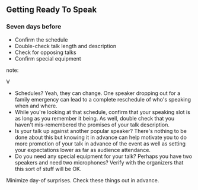 ## Getting Ready To Speak

### Seven days before

* Confirm the schedule
* Double-check talk length and description
* Check for opposing talks
* Confirm special equipment

note:

V

* Schedules? Yeah, they can change. One speaker dropping out for a family emergency can lead to a complete reschedule of who's speaking when and where.
* While you're looking at that schedule, confirm that your speaking slot is as long as you remember it being. As well, double check that you haven't mis-remembered the promises of your talk description.
* Is your talk up against another popular speaker? There's nothing to be done about this but knowing it in advance can help motivate you to do more promotion of your talk in advance of the event as well as setting your expectations lower as far as audience attendance.
* Do you need any special equipment for your talk? Perhaps you have two speakers and need two microphones? Verify with the organizers that this sort of stuff will be OK.

Minimize day-of surprises. Check these things out in advance.

